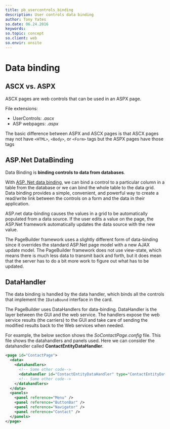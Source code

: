 ```yaml
---
title: pb_usercontrols_binding
description: User controls data binding
author: Tony Yates
so.date: 06.24.2016
keywords:
so.topic: concept
so.client: web
so.envir: onsite
---
```


# Data binding

## ASCX vs. ASPX

ASCX pages are web controls that can be used in an ASPX page.

File extensions:

* UserControls: *.ascx*
* ASP webpages: *.aspx*

The basic difference between ASPX and ASCX pages is that ASCX pages may not have `<HTML>`, `<Body>`, or `<Form>` tags but the ASPX pages have those tags

## ASP.Net DataBinding

Data Binding is **binding controls to data from databases**.

With [ASP. Net data binding][1], we can bind a control to a particular column in a table from the database or we can bind the whole table to the data grid. Data binding provides a simple, convenient, and powerful way to create a read/write link between the controls on a form and the data in their application.

ASP.net data-binding causes the values in a grid to be automatically populated from a data source. If the user edits a value on the page, the ASP.Net framework automatically updates the data source with the new value.

The PageBuilder framework uses a slightly different form of data-binding since it overrides the standard ASP.Net page model with a new AJAX update model. The PageBuilder framework does not use view-state, which means there is much less data to transmit back and forth, but it does mean that the server has to do a bit more work to figure out what has to be updated.

## DataHandler

The data binding is handled by the data handler, which binds all the controls that implement the `IDataBound` interface in the card.

The PageBuilder uses DataHandlers for data-binding. DataHandler is the layer between the GUI and the web service. The handlers expose the web service results (the carriers) to the GUI and take care of sending the modified results back to the Web services when needed.

For example, the below section shows the *SoContactPage.config* file. This file shows the datahandlers and panels used. Here we can consider the datahandler called **ContactEntityDataHandler**.

```XML
<page id="ContactPage">
  <data>
    <datahandlers>
      <!-- Some other code-->
      <datahandler id="ContactEntityDataHandler" type="ContactEntityDataHandler"></datahandler>
      <!-- Some other code-->
    </datahandlers>
  </data>
  <panels>
    <panel reference="Menu" />
    <panel reference="ButtonBar" />
    <panel reference="Navigator" />
    <panel reference="Contact" />
  </panels>
</page>
```

<!-- Commented out this because it's duplicated in multiple sections. Need a holistic edit of PageBuilder to sort things out.

The ContactEntityDataHandler is called in the contact panel. The below code segment shows the *SoContactPanel.config* file.

[!code-xml[XML](../includes/socontactpanel-config.xml)]

ContactEntityDataHandler is used to call the ContactEntity from the web service. With the statement below, we create the object to contact based on the control used. This is how we can use the datasource tag in cofig file for databinding.

```
<datasource>ContactEntityDataHandler.ContactEntity</datasource>
```

There is another way to bind the data to the controls by using the datasourcename. In the above code sample within the "ContactArchives" card id, SoArchiveControl is used.

```
<control id="ContactPersonArchive" type="SoArchiveControl" width="100%" top="0px" left="0px" height="100%" position="absolute" >
```

 

The SoArchiveControl control id is ContactPersonArchive. Within this UserControl there is a special tag called <config>.The <config> tag below indicates to us from where the Archive data has been retrieved, i.e. the name of the provider used. An "archivecolumninfo-datasourcename" tag tells us about the datahandler that has been used to retrieve the data. Tags such as showheader, showtoolbar and default sort are related to how the retrieved out put should be displayed.

```
<config>
     <toolbar>
     <button caption="[SR_MB_ADD]" icon="images/addbutton.gif" iconhover="images/addbuttonhover.gif" onclick="javascript:Dialog.open('Person','person[dialog=stop].main[mode=edit;new=true]?person_id=0');" fieldright="C"/>
     <button caption="[SR_MB_DELETE]" icon="images/deletebutton.gif" iconhover="images/deletebutton.gif" linkhint="nav=deletePerson"  fieldright="D"/>
     </toolbar>
     <restrictions>
       <restriction name="contactId" operator="=" binding="current">contact</restriction>
     </restrictions>
     <providername>person</providername>
     <archivecolumninfo-datasourcename>ArchiveColumnConfigDataHandler.ContactPersonArchive</archivecolumninfo-datasourcename>
     <showheader>true</showheader>
     <showtoolbar>true</showtoolbar>
     <defaultsort>rank</defaultsort>
     <pagesize>50</pagesize>
     <current>person</current>
</config>
```

 

In the above code segment a tag called "archivecolumninfo-datasourcename" is included.

```
<archivecolumninfo-datasourcename> ArchiveColumnConfigDataHandler.ContactPersonArchive
</archivecolumninfo-datasourcename>
```

This tag tells us how the datahandler has been bound to the control to retrieve the data through ArchiveColumnConfigDataHandler.

The above code is related to the following area of the CRM.web.

<img src="../User%20controls%20Data%20Binding_files/image001.jpg" width="606" height="469" />

See Also:

[Data Handlers](IDataHandler.md)

Code segment from the SoObjectMapping.config file. The file registers the objects that is used by the application. Ie. in order for any object to be used, it should first be entered into the SoObjectMapping.config file.

```
<object type="UserControl" mappingname="ContactMainView" assemblyname="SuperOffice.CRMWeb" objectname="~/WebParts/Contact/ContactMainView.ascx"></object>
  <object type="UserControl" mappingname="Contact2PersonMainView" assemblyname="SuperOffice.CRMWeb" objectname="~/WebParts/Contact/Contact2PersonMainView.ascx"></object>
 
  <object type="UserControl" mappingname="ContactWWWView" assemblyname="SuperOffice.CRMWeb" objectname="~/WebParts/Contact/ContactMainView.ascx"></object>
  <object type="UserControl" mappingname="ContactCommonHeaderView" assemblyname="SuperOffice.CRMWeb" objectname="~/WebParts/Contact/ContactCommonHeaderView.ascx"></object>
  <object type="UserControl" mappingname="ContactHeader" assemblyname="SuperOffice.CRMWeb" objectname="~/WebParts/Contact/ContactHeader.ascx"></object>
 
  <object type="UserControl" mappingname="PersonDialogHeader" assemblyname="SuperOffice.CRMWeb" objectname="~/WebParts/Dialogs/Person/PersonDialogHeader.ascx"></object>
  <object type="UserControl" mappingname="PersonDialogMain" assemblyname="SuperOffice.CRMWeb" objectname="~/WebParts/Dialogs/Person/PersonDialogMain.ascx"></object>
 
```

XML configuration files are used to call the usercontrols in to the page by mapping the "objectname". "objectname" and the "assemblyname" gives the path from where the user controls should be loaded. "mappingname" is the key to map the objects with the SoObjectMapping.config file. -->

<!-- Referenced links -->
[1]: http://www.startvbdotnet.com/aspsite/ado/databinding.aspx

<!-- Referenced images -->
